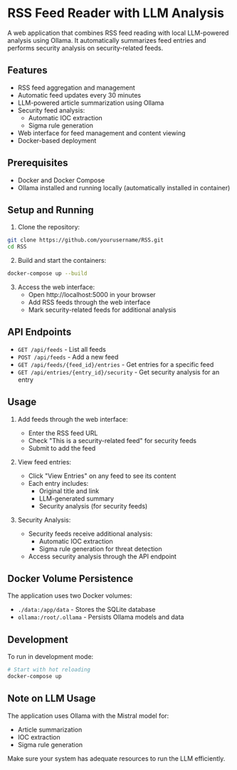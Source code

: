 # RSS Feed Reader with LLM Analysis

A web application that combines RSS feed reading with local LLM-powered analysis using Ollama. It automatically summarizes feed entries and performs security analysis on security-related feeds.

## Features

- RSS feed aggregation and management
- Automatic feed updates every 30 minutes
- LLM-powered article summarization using Ollama
- Security feed analysis:
  - Automatic IOC extraction
  - Sigma rule generation
- Web interface for feed management and content viewing
- Docker-based deployment

## Prerequisites

- Docker and Docker Compose
- Ollama installed and running locally (automatically installed in container)

## Setup and Running

1. Clone the repository:
```bash
git clone https://github.com/yourusername/RSS.git
cd RSS
```

2. Build and start the containers:
```bash
docker-compose up --build
```

3. Access the web interface:
   - Open http://localhost:5000 in your browser
   - Add RSS feeds through the web interface
   - Mark security-related feeds for additional analysis

## API Endpoints

- `GET /api/feeds` - List all feeds
- `POST /api/feeds` - Add a new feed
- `GET /api/feeds/{feed_id}/entries` - Get entries for a specific feed
- `GET /api/entries/{entry_id}/security` - Get security analysis for an entry

## Usage

1. Add feeds through the web interface:
   - Enter the RSS feed URL
   - Check "This is a security-related feed" for security feeds
   - Submit to add the feed

2. View feed entries:
   - Click "View Entries" on any feed to see its content
   - Each entry includes:
     - Original title and link
     - LLM-generated summary
     - Security analysis (for security feeds)

3. Security Analysis:
   - Security feeds receive additional analysis:
     - Automatic IOC extraction
     - Sigma rule generation for threat detection
   - Access security analysis through the API endpoint

## Docker Volume Persistence

The application uses two Docker volumes:
- `./data:/app/data` - Stores the SQLite database
- `ollama:/root/.ollama` - Persists Ollama models and data

## Development

To run in development mode:
```bash
# Start with hot reloading
docker-compose up
```

## Note on LLM Usage

The application uses Ollama with the Mistral model for:
- Article summarization
- IOC extraction
- Sigma rule generation

Make sure your system has adequate resources to run the LLM efficiently.
